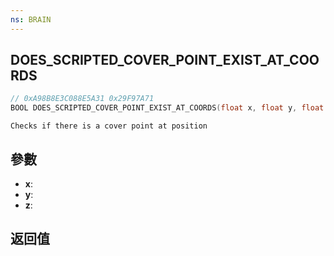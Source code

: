 ```yaml
---
ns: BRAIN
---
```

## DOES_SCRIPTED_COVER_POINT_EXIST_AT_COORDS

```c
// 0xA98B8E3C088E5A31 0x29F97A71
BOOL DOES_SCRIPTED_COVER_POINT_EXIST_AT_COORDS(float x, float y, float z);
```

```
Checks if there is a cover point at position  
```

## 參數
* **x**: 
* **y**: 
* **z**: 

## 返回值
